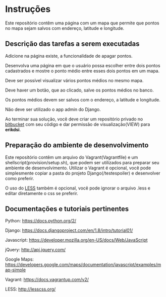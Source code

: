 # Instruções

Este repositório contêm uma página com um mapa que permite que pontos no mapa sejam salvos com endereço, latitude e longitude.

## Descrição das tarefas a serem executadas

Adicione na página existe, a funcionalidade de apagar pontos.

Desenvolva uma página em que o usuário possa escolher entre dois pontos cadastrados e mostre o ponto médio entre esses dois pontos em um mapa.

Deve ser possível visualizar vários pontos médios no mesmo mapa.

Deve haver um botão, que ao clicado, salve os pontos médios no banco.

Os pontos médios devem ser salvos com o endereço, a latitude e longitude.

Não deve ser utilizado o app admin do Django.

Ao terminar sua solução, você deve criar um repositório privado no [bitbucket](https://bitbucket.org/) com seu código e dar permissão de visualização(VIEW) para **erikdsi**.

## Preparação do ambiente de desenvolvimento

Este repositório contêm um arquivo do Vagrant(Vagrantfile) e um shellscript(provision/setup.sh), que podem ser utilizados para preparar seu ambiente de desenvolvimento. Utilizar o Vagrant é opcional, você pode simplesmente copiar a pasta do projeto Django(/testespoiler) e desenvolver como preferir.

O uso do [LESS](http://lesscss.org/) também é opcional, você pode ignorar o arquivo .less e editar diretamente o css se preferir.

## Documentações e tutoriais pertinentes

Python: https://docs.python.org/2/

Django: https://docs.djangoproject.com/en/1.8/intro/tutorial01/

Javascript: https://developer.mozilla.org/en-US/docs/Web/JavaScript

jQuery: http://api.jquery.com/

Google Maps: https://developers.google.com/maps/documentation/javascript/examples/map-simple

Vagrant: https://docs.vagrantup.com/v2/

LESS: http://lesscss.org/